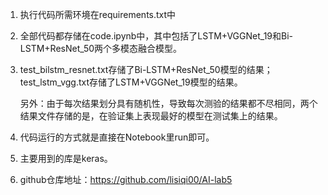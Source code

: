 1. 执行代码所需环境在requirements.txt中

2. 全部代码都存储在code.ipynb中，其中包括了LSTM+VGGNet_19和Bi-LSTM+ResNet_50两个多模态融合模型。

3. test_bilstm_resnet.txt存储了Bi-LSTM+ResNet_50模型的结果；test_lstm_vgg.txt存储了LSTM+VGGNet_19模型的结果。

   另外：由于每次结果划分具有随机性，导致每次测验的结果都不尽相同，两个结果文件存储的是，在验证集上表现最好的模型在测试集上的结果。

4. 代码运行的方式就是直接在Notebook里run即可。

5. 主要用到的库是keras。

6. github仓库地址：https://github.com/lisiqi00/AI-lab5
